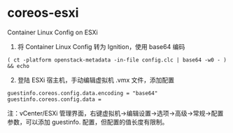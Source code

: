 # coreos-esxi
Container Linux Config on ESXi 

1. 将 Container Linux Config 转为 Ignition，使用 base64 编码
```
( ct -platform openstack-metadata -in-file config.clc | base64 -w0 - ) && echo
```

2. 登陆 ESXi 宿主机，手动编辑虚拟机 .vmx 文件，添加配置
```
guestinfo.coreos.config.data.encoding = "base64"
guestinfo.coreos.config.data = 
```
注：vCenter/ESXi 管理界面，右键虚拟机->编辑设置->选项->高级->常规->配置参数，可以添加 guestinfo.<property> 配置，但配置的值长度有限制。
